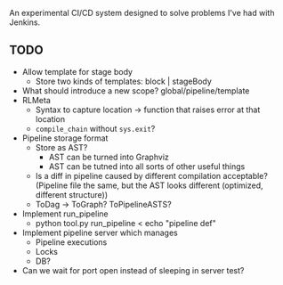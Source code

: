 An experimental CI/CD system designed to solve problems I've had with Jenkins.

## TODO

* Allow template for stage body
    * Store two kinds of templates: block | stageBody
* What should introduce a new scope? global/pipeline/template
* RLMeta
    * Syntax to capture location -> function that raises error at that location
    * `compile_chain` without `sys.exit`?
* Pipeline storage format
    * Store as AST?
        * AST can be turned into Graphviz
        * AST can be tutned into all sorts of other useful things
    * Is a diff in pipeline caused by different compilation acceptable?
      (Pipeline file the same, but the AST looks different (optimized,
      different structure))
    * ToDag -> ToGraph? ToPipelineASTS?
* Implement run_pipeline
    * python tool.py run_pipeline < echo "pipeline def"
* Implement pipeline server which manages
    * Pipeline executions
    * Locks
    * DB?
* Can we wait for port open instead of sleeping in server test?
